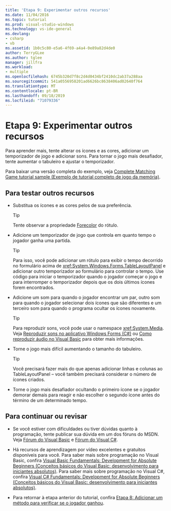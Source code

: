 ```yaml
---
title: 'Etapa 9: Experimentar outros recursos'
ms.date: 11/04/2016
ms.topic: tutorial
ms.prod: visual-studio-windows
ms.technology: vs-ide-general
ms.devlang:
- csharp
- vb
ms.assetid: 1b0c5c80-e5a6-4f69-a4a4-0e89a82d4de0
author: TerryGLee
ms.author: tglee
manager: jillfra
ms.workload:
- multiple
ms.openlocfilehash: 6745b320d7f8c2d4d0434bf2410dc2ab37a288aa
ms.sourcegitcommit: 541a0556958201ad6626bc8638406ad02640f764
ms.translationtype: MT
ms.contentlocale: pt-BR
ms.lasthandoff: 09/18/2019
ms.locfileid: "71079336"
---
```

# <a name="step-9-try-other-features"></a>Etapa 9: Experimentar outros recursos
Para aprender mais, tente alterar os ícones e as cores, adicionar um temporizador de jogo e adicionar sons. Para tornar o jogo mais desafiador, tente aumentar o tabuleiro e ajustar o temporizador.

Para baixar uma versão completa do exemplo, veja [Complete Matching Game tutorial sample (Exemplo de tutorial completo de jogo da memória)](https://code.msdn.microsoft.com/Complete-Matching-Game-4cffddba).

## <a name="to-try-other-features"></a>Para testar outros recursos

- Substitua os ícones e as cores pelos de sua preferência.

    > [!TIP]
    > Tente observar a propriedade [Forecolor](<xref:System.Windows.Forms.Control.ForeColor%2A>) do rótulo.

- Adicione um temporizador de jogo que controla em quanto tempo o jogador ganha uma partida.

    > [!TIP]
    > Para isso, você pode adicionar um rótulo para exibir o tempo decorrido no formulário acima de <xref:System.Windows.Forms.TableLayoutPanel> e adicionar outro temporizador ao formulário para controlar o tempo. Use código para iniciar o temporizador quando o jogador começar o jogo e para interromper o temporizador depois que os dois últimos ícones forem encontrados.

- Adicione um som para quando o jogador encontrar um par, outro som para quando o jogador selecionar dois ícones que são diferentes e um terceiro som para quando o programa ocultar os ícones novamente.

    > [!TIP]
    > Para reproduzir sons, você pode usar o namespace <xref:System.Media>. Veja [Reproduzir sons no aplicativo Windows Forms (C#)](http://youtu.be/qOh4ooHg1UU) ou [Como reproduzir áudio no Visual Basic](http://youtu.be/-4oPDeQrtMs) para obter mais informações.

- Torne o jogo mais difícil aumentando o tamanho do tabuleiro.

    > [!TIP]
    > Você precisará fazer mais do que apenas adicionar linhas e colunas ao TableLayoutPanel – você também precisará considerar o número de ícones criados.

- Torne o jogo mais desafiador ocultando o primeiro ícone se o jogador demorar demais para reagir e não escolher o segundo ícone antes do término de um determinado tempo.

## <a name="to-continue-or-review"></a>Para continuar ou revisar

- Se você estiver com dificuldades ou tiver dúvidas quanto à programação, tente publicar sua dúvida em um dos fóruns do MSDN. Veja [Fórum do Visual Basic](https://social.msdn.microsoft.com/Forums/vstudio/home?forum=vbgeneral) e [Fórum do Visual C#](https://social.msdn.microsoft.com/Forums/vstudio/home?forum=csharpgeneral).

- Há recursos de aprendizagem por vídeo excelentes e gratuitos disponíveis para você. Para saber mais sobre programação no Visual Basic, confira [Visual Basic Fundamentals: Development for Absolute Beginners (Conceitos básicos do Visual Basic: desenvolvimento para iniciantes absolutos)](https://channel9.msdn.com/Series/Visual-Basic-Development-for-Absolute-Beginners). Para saber mais sobre programação no Visual C#, confira [Visual C# Fundamentals: Development for Absolute Beginners (Conceitos básicos do Visual Basic: desenvolvimento para iniciantes absolutos)](https://channel9.msdn.com/Series/C-Sharp-Fundamentals-Development-for-Absolute-Beginners).

- Para retornar à etapa anterior do tutorial, confira [Etapa 8: Adicionar um método para verificar se o jogador ganhou](../ide/step-8-add-a-method-to-verify-whether-the-player-won.md).
